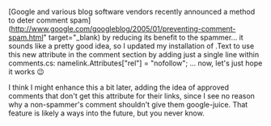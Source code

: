 [Google and various blog software vendors recently announced a method to deter comment spam](http://www.google.com/googleblog/2005/01/preventing-comment-spam.html" target="_blank) by reducing its benefit to the spammer... it sounds like a pretty good idea, so I updated my installation of .Text to use this new attribute in the comment section by adding just a single line within comments.cs: namelink.Attributes["rel"] = "nofollow"; ... now, let's just hope it works 😉

I think I might enhance this a bit later, adding the idea of approved comments that don't get this attribute for their links, since I see no reason why a non-spammer's comment shouldn't give them google-juice. That feature is likely a ways into the future, but you never know.
